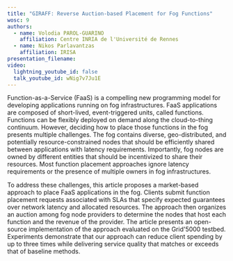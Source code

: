 ```yaml
---
title: "GIRAFF: Reverse Auction-based Placement for Fog Functions"
wosc: 9
authors:
  - name: Volodia PAROL-GUARINO
    affiliation: Centre INRIA de l'Université de Rennes
  - name: Nikos Parlavantzas
    affiliation: IRISA
presentation_filename: 
video:
  lightning_youtube_id: false
  talk_youtube_id: wNig7v7Ju1E
---
```


Function-as-a-Service (FaaS) is a compelling new programming model for developing applications running on fog infrastructures. FaaS applications are composed of short-lived, event-triggered units, called functions. Functions can be flexibly deployed on demand along the cloud-to-thing continuum. However, deciding how to place those functions in the fog presents multiple challenges. The fog contains diverse, geo-distributed, and potentially resource-constrained nodes that should be efficiently shared between applications with latency requirements. Importantly, fog nodes are owned by different entities that should be incentivized to share their resources. Most function placement approaches ignore latency requirements or the presence of multiple owners in fog infrastructures.

To address these challenges, this article proposes a market-based approach to place FaaS applications in the fog. Clients submit function placement requests associated with SLAs that specify expected guarantees over network latency and allocated resources. The approach then organizes an auction among fog node providers to determine the nodes that host each function and the revenue of the provider. The article presents an open-source implementation of the approach evaluated on the Grid'5000 testbed. Experiments demonstrate that our approach can reduce client spending by up to three times while delivering service quality that matches or exceeds that of baseline methods.
